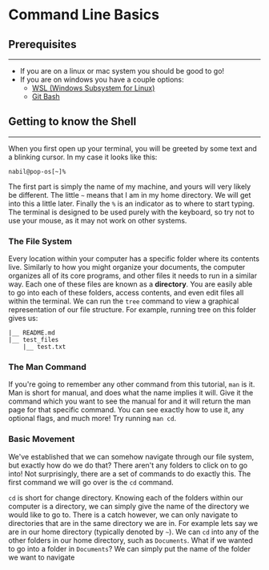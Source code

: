 # Command Line Basics

## Prerequisites
---
* If you are on a linux or mac system you should be good to go!
* If you are on windows you have a couple options:
	- [WSL (Windows Subsystem for Linux)](https://docs.microsoft.com/en-us/windows/wsl/install-win10)
	- [Git Bash](https://appuals.com/what-is-git-bash/)

## Getting to know the Shell
---
When you first open up your terminal, you will be greeted by some text and a blinking cursor. In my case it looks like this:

	nabil@pop-os[~]%

The first part is simply the name of my machine, and yours will very likely be different. The little `~` means that I am in my home directory. We will get into this a little later. Finally the `%` is an indicator as to where to start typing. The terminal is designed to be used purely with the keyboard, so try not to use your mouse, as it may not work on other systems. 

### The File System

Every location within your computer has a specific folder where its contents live. Similarly to how you might organize your documents, the computer organizes all of its core programs, and other files it needs to run in a similar way. Each one of these files are known as a **directory**. You are easily able to go into each of these folders, access contents, and even edit files all within the terminal. We can run the `tree` command to view a graphical representation of our file structure. For example, running tree on this folder gives us:

	|__ README.md
	|__ test_files
	    |__ test.txt

### The **Man** Command

If you're going to remember any other command from this tutorial, `man` is it. Man is short for manual, and does what the name implies it will. Give it the command which you want to see the manual for and it will return the man page for that specific command. You can see exactly how to use it, any optional flags, and much more! Try running `man cd`.

### Basic Movement

We've established that we can somehow navigate through our file system, but exactly how do we do that? There aren't any folders to click on to go into! Not surprisingly, there are a set of commands to do exactly this. The first command we will go over is the `cd` command.

`cd` is short for change directory. Knowing each of the folders within our computer is a directory, we can simply give the name of the directory we would like to go to. There is a catch however, we can only navigate to directories that are in the same directory we are in. For example lets say we are in our home directory (typically denoted by `~`). We can `cd` into any of the other folders in our home directory, such as `Documents`. What if we wanted to go into a folder in `Documents`? We can simply put the name of the folder we want to navigate 




